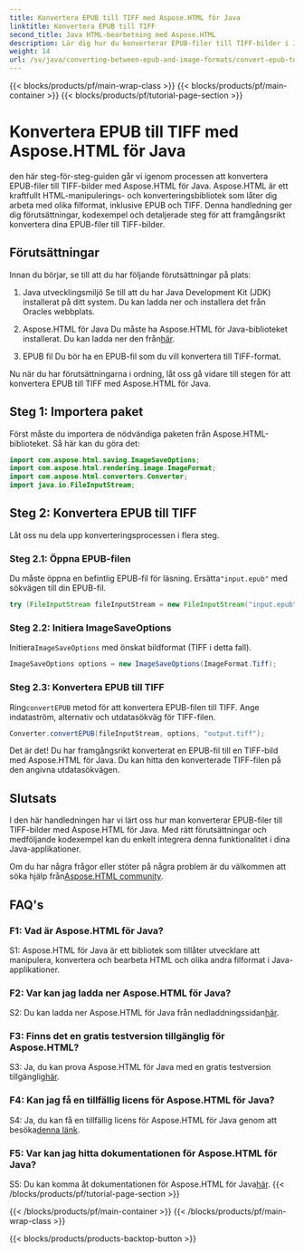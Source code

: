 ```yaml
---
title: Konvertera EPUB till TIFF med Aspose.HTML för Java
linktitle: Konvertera EPUB till TIFF
second_title: Java HTML-bearbetning med Aspose.HTML
description: Lär dig hur du konverterar EPUB-filer till TIFF-bilder i Java med Aspose.HTML, ett kraftfullt HTML-manipuleringsbibliotek.
weight: 14
url: /sv/java/converting-between-epub-and-image-formats/convert-epub-to-tiff/
---
```


{{< blocks/products/pf/main-wrap-class >}}
{{< blocks/products/pf/main-container >}}
{{< blocks/products/pf/tutorial-page-section >}}

# Konvertera EPUB till TIFF med Aspose.HTML för Java

den här steg-för-steg-guiden går vi igenom processen att konvertera EPUB-filer till TIFF-bilder med Aspose.HTML för Java. Aspose.HTML är ett kraftfullt HTML-manipulerings- och konverteringsbibliotek som låter dig arbeta med olika filformat, inklusive EPUB och TIFF. Denna handledning ger dig förutsättningar, kodexempel och detaljerade steg för att framgångsrikt konvertera dina EPUB-filer till TIFF-bilder.

## Förutsättningar

Innan du börjar, se till att du har följande förutsättningar på plats:

1. Java utvecklingsmiljö
Se till att du har Java Development Kit (JDK) installerat på ditt system. Du kan ladda ner och installera det från Oracles webbplats.

2. Aspose.HTML för Java
 Du måste ha Aspose.HTML för Java-biblioteket installerat. Du kan ladda ner den från[här](https://releases.aspose.com/html/java/).

3. EPUB fil
Du bör ha en EPUB-fil som du vill konvertera till TIFF-format.

Nu när du har förutsättningarna i ordning, låt oss gå vidare till stegen för att konvertera EPUB till TIFF med Aspose.HTML för Java.

## Steg 1: Importera paket

Först måste du importera de nödvändiga paketen från Aspose.HTML-biblioteket. Så här kan du göra det:

```java
import com.aspose.html.saving.ImageSaveOptions;
import com.aspose.html.rendering.image.ImageFormat;
import com.aspose.html.converters.Converter;
import java.io.FileInputStream;
```

## Steg 2: Konvertera EPUB till TIFF

Låt oss nu dela upp konverteringsprocessen i flera steg.

### Steg 2.1: Öppna EPUB-filen

 Du måste öppna en befintlig EPUB-fil för läsning. Ersätta`"input.epub"` med sökvägen till din EPUB-fil.

```java
try (FileInputStream fileInputStream = new FileInputStream("input.epub")) {
```

### Steg 2.2: Initiera ImageSaveOptions

 Initiera`ImageSaveOptions` med önskat bildformat (TIFF i detta fall).

```java
ImageSaveOptions options = new ImageSaveOptions(ImageFormat.Tiff);
```

### Steg 2.3: Konvertera EPUB till TIFF

 Ring`convertEPUB` metod för att konvertera EPUB-filen till TIFF. Ange indataström, alternativ och utdatasökväg för TIFF-filen.

```java
Converter.convertEPUB(fileInputStream, options, "output.tiff");
```

Det är det! Du har framgångsrikt konverterat en EPUB-fil till en TIFF-bild med Aspose.HTML för Java. Du kan hitta den konverterade TIFF-filen på den angivna utdatasökvägen.

## Slutsats

I den här handledningen har vi lärt oss hur man konverterar EPUB-filer till TIFF-bilder med Aspose.HTML för Java. Med rätt förutsättningar och medföljande kodexempel kan du enkelt integrera denna funktionalitet i dina Java-applikationer.

Om du har några frågor eller stöter på några problem är du välkommen att söka hjälp från[Aspose.HTML community](https://forum.aspose.com/).

## FAQ's

### F1: Vad är Aspose.HTML för Java?

S1: Aspose.HTML för Java är ett bibliotek som tillåter utvecklare att manipulera, konvertera och bearbeta HTML och olika andra filformat i Java-applikationer.

### F2: Var kan jag ladda ner Aspose.HTML för Java?

 S2: Du kan ladda ner Aspose.HTML för Java från nedladdningssidan[här](https://releases.aspose.com/html/java/).

### F3: Finns det en gratis testversion tillgänglig för Aspose.HTML?

 S3: Ja, du kan prova Aspose.HTML för Java med en gratis testversion tillgänglig[här](https://releases.aspose.com/).

### F4: Kan jag få en tillfällig licens för Aspose.HTML för Java?

 S4: Ja, du kan få en tillfällig licens för Aspose.HTML för Java genom att besöka[denna länk](https://purchase.aspose.com/temporary-license/).

### F5: Var kan jag hitta dokumentationen för Aspose.HTML för Java?

 S5: Du kan komma åt dokumentationen för Aspose.HTML för Java[här](https://reference.aspose.com/html/java/).
{{< /blocks/products/pf/tutorial-page-section >}}

{{< /blocks/products/pf/main-container >}}
{{< /blocks/products/pf/main-wrap-class >}}

{{< blocks/products/products-backtop-button >}}
